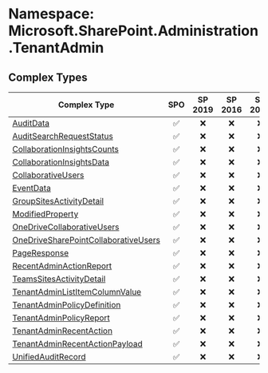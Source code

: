 # Namespace: Microsoft.SharePoint.Administration.TenantAdmin

## Complex Types

Complex Type | SPO | SP 2019 | SP 2016 | SP 2013
----------|:---:|:-------:|:-------:|:-------:
[AuditData](./ComplexTypes/AuditData.md) | ✅ | ❌ | ❌ | ❌
[AuditSearchRequestStatus](./ComplexTypes/AuditSearchRequestStatus.md) | ✅ | ❌ | ❌ | ❌
[CollaborationInsightsCounts](./ComplexTypes/CollaborationInsightsCounts.md) | ✅ | ❌ | ❌ | ❌
[CollaborationInsightsData](./ComplexTypes/CollaborationInsightsData.md) | ✅ | ❌ | ❌ | ❌
[CollaborativeUsers](./ComplexTypes/CollaborativeUsers.md) | ✅ | ❌ | ❌ | ❌
[EventData](./ComplexTypes/EventData.md) | ✅ | ❌ | ❌ | ❌
[GroupSitesActivityDetail](./ComplexTypes/GroupSitesActivityDetail.md) | ✅ | ❌ | ❌ | ❌
[ModifiedProperty](./ComplexTypes/ModifiedProperty.md) | ✅ | ❌ | ❌ | ❌
[OneDriveCollaborativeUsers](./ComplexTypes/OneDriveCollaborativeUsers.md) | ✅ | ❌ | ❌ | ❌
[OneDriveSharePointCollaborativeUsers](./ComplexTypes/OneDriveSharePointCollaborativeUsers.md) | ✅ | ❌ | ❌ | ❌
[PageResponse](./ComplexTypes/PageResponse.md) | ✅ | ❌ | ❌ | ❌
[RecentAdminActionReport](./ComplexTypes/RecentAdminActionReport.md) | ✅ | ❌ | ❌ | ❌
[TeamsSitesActivityDetail](./ComplexTypes/TeamsSitesActivityDetail.md) | ✅ | ❌ | ❌ | ❌
[TenantAdminListItemColumnValue](./ComplexTypes/TenantAdminListItemColumnValue.md) | ✅ | ❌ | ❌ | ❌
[TenantAdminPolicyDefinition](./ComplexTypes/TenantAdminPolicyDefinition.md) | ✅ | ❌ | ❌ | ❌
[TenantAdminPolicyReport](./ComplexTypes/TenantAdminPolicyReport.md) | ✅ | ❌ | ❌ | ❌
[TenantAdminRecentAction](./ComplexTypes/TenantAdminRecentAction.md) | ✅ | ❌ | ❌ | ❌
[TenantAdminRecentActionPayload](./ComplexTypes/TenantAdminRecentActionPayload.md) | ✅ | ❌ | ❌ | ❌
[UnifiedAuditRecord](./ComplexTypes/UnifiedAuditRecord.md) | ✅ | ❌ | ❌ | ❌